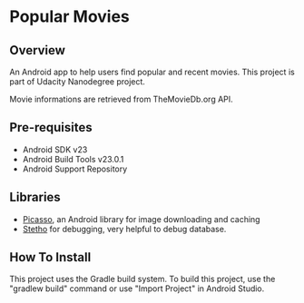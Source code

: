 # Popular Movies

## Overview

An Android app to help users find popular and recent movies. This project is part of Udacity Nanodegree project.

Movie informations are retrieved from TheMovieDb.org API.

## Pre-requisites

* Android SDK v23
* Android Build Tools v23.0.1
* Android Support Repository

## Libraries

* [Picasso](http://square.github.io/picasso/), an Android library for image downloading and caching
* [Stetho](http://facebook.github.io/stetho/) for debugging, very helpful to debug database.

## How To Install

This project uses the Gradle build system. To build this project, use the "gradlew build" command or use "Import Project" in Android Studio.
